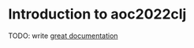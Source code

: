 # Introduction to aoc2022clj

TODO: write [great documentation](http://jacobian.org/writing/what-to-write/)
